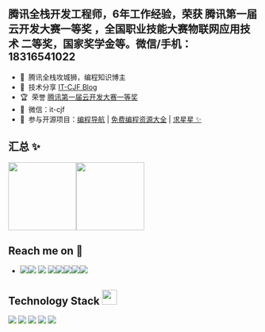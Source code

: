 ## 腾讯全栈开发工程师，6年工作经验，荣获 腾讯第一届云开发大赛一等奖 ，全国职业技能大赛物联网应用技术 二等奖，国家奖学金等。微信/手机：18316541022


- 🐧 &nbsp;腾讯全栈攻城狮，编程知识博主
- 🌱 &nbsp;技术分享 <a href="https://itcjf.blog.csdn.net/" target="_blank">IT-CJF Blog</a>
- 🏆 &nbsp;荣誉 <a href="https://blog.csdn.net/caijunfen/article/details/117986107" target="_blank">腾讯第一届云开发大赛一等奖</a>
- 💬 &nbsp;微信：it-cjf
- 🏡 &nbsp;参与开源项目：<a href="https://github.com/liyupi/code-nav" target="_blank">编程导航</a> | <a href="https://github.com/liyupi/free-programming-resources" target="_blank">免费编程资源大全</a> | <a href="https://github.com/liyupi/free-programming-resources" target="_blank">求星星 ✨</a>


## 汇总 ✨

<img align="" height="137px" src="https://github-readme-stats.vercel.app/api?username=yyx990803&hide_title=true&hide_border=true&show_icons=true&include_all_commits=true&line_height=21&bg_color=0,EC6C6C,FFD479,FFFC79,73FA79&theme=graywhite&locale=cn" /><img align="" height="137px" src="https://github-readme-stats.vercel.app/api/top-langs/?username=yyx990803&hide_title=true&hide_border=true&layout=compact&bg_color=0,73FA79,73FDFF,D783FF&theme=graywhite&locale=cn" />


## Reach me on  💬 
- <img src="https://img.shields.io/badge/-JavaScript-black?style=flat-square&logo=javascript"/><img src="https://img.shields.io/badge/-Nodejs-black?style=flat-square&logo=Node.js"/> <img src="https://img.shields.io/badge/-Expressjs-black?style=flat-square&logo=Express.js"/> <img src="https://img.shields.io/badge/-React-black?style=flat-square&logo=react"/><img src="https://img.shields.io/badge/-MongoDB-black?style=flat-square&logo=mongodb"/><img src="https://img.shields.io/badge/-MySQL-black?style=flat-square&logo=mysql"/><img src="https://img.shields.io/badge/-Git-black?style=flat-square&logo=git"/><img src="https://img.shields.io/badge/-GitHub-black?style=flat-square&logo=github"/>


## Technology Stack <img src="https://media.giphy.com/media/WUlplcMpOCEmTGBtBW/giphy.gif" width="30">


<img src="https://img.shields.io/badge/C-00599C?style=flat-square&logo=c&logoColor=white"/>
<img src="https://img.shields.io/badge/-java-E34A86?style=flat-square&logo=java"/>
<img src="https://img.shields.io/badge/-HTML5-E34F26?style=flat-square&logo=html5&logoColor=white"/>
<img src="https://img.shields.io/badge/-CSS3-1572B6?style=flat-square&logo=css3"/>
<img src="https://img.shields.io/badge/-Bootstrap-563D7C?style=flat-square&logo=bootstrap"/>


